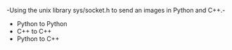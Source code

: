 -Using the unix library sys/socket.h to send an images in Python and C++.-
* Python to Python
* C++ to C++
* Python to C++
